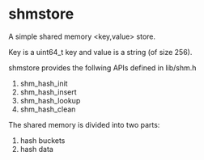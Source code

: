 # shmstore
A simple shared memory <key,value> store.

Key is a uint64_t key and value is a string (of size 256). 

shmstore provides the follwing APIs defined in lib/shm.h
1. shm_hash_init
2. shm_hash_insert
3. shm_hash_lookup
4. shm_hash_clean

The shared memory is divided into two parts:
1. hash buckets
2. hash data
